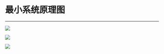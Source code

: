# 最小系统原理图
---

![](https://cdn.nlark.com/yuque/0/2025/png/50461850/1742524079213-f847bbc4-776c-4673-a2a1-aeddf9597815.png)

![](https://cdn.nlark.com/yuque/0/2025/png/50461850/1742524079337-ab34c16d-1b41-46eb-ac53-aabacb654909.png)

![](https://cdn.nlark.com/yuque/0/2025/png/50461850/1742524079435-5dc31a35-545f-4b0f-9de8-84f7ea08c635.png)

